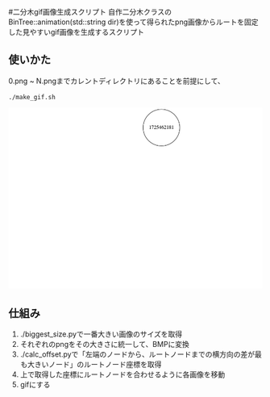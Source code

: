 #二分木gif画像生成スクリプト
自作二分木クラスのBinTree<T>::animation(std::string dir)を使って得られたpng画像からルートを固定した見やすいgif画像を生成するスクリプト

## 使いかた
0.png ~ N.pngまでカレントディレクトリにあることを前提にして、
```
./make_gif.sh
```
![例](./anim.gif)
## 仕組み
1. ./biggest_size.pyで一番大きい画像のサイズを取得
1. それぞれのpngをその大きさに統一して、BMPに変換
1. ./calc_offset.pyで「左端のノードから、ルートノードまでの横方向の差が最も大きいノード」のルートノード座標を取得
1. 上で取得した座標にルートノードを合わせるように各画像を移動
1. gifにする
